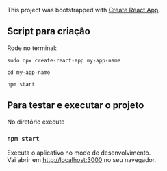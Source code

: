 This project was bootstrapped with [Create React App](https://github.com/facebook/create-react-app).

## Script para criação

Rode no terminal:

```
sudo npx create-react-app my-app-name

cd my-app-name

npm start

```

## Para testar e executar o projeto

No diretório execute

### `npm start`

Executa o aplicativo no modo de desenvolvimento. <br />
Vai abrir em [http://localhost:3000](http://localhost:3000) no seu navegador.

